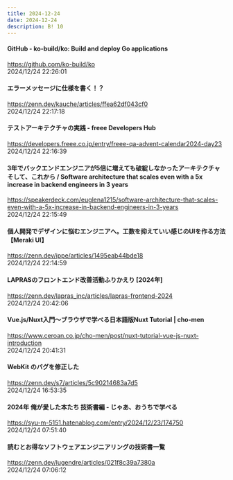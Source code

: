 ```yaml
---
title: 2024-12-24
date: 2024-12-24
description: B! 10
---
```


#### GitHub - ko-build/ko: Build and deploy Go applications
https://github.com/ko-build/ko<br>
2024/12/24 22:26:01<br>


#### エラーメッセージに仕様を書く！？
https://zenn.dev/kauche/articles/ffea62df043cf0<br>
2024/12/24 22:17:18<br>


#### テストアーキテクチャの実践 - freee Developers Hub
https://developers.freee.co.jp/entry/freee-qa-advent-calendar2024-day23<br>
2024/12/24 22:16:39<br>


#### 3年でバックエンドエンジニアが5倍に増えても破綻しなかったアーキテクチャ そして、これから / Software architecture that scales even with a 5x increase in backend engineers in 3 years
https://speakerdeck.com/euglena1215/software-architecture-that-scales-even-with-a-5x-increase-in-backend-engineers-in-3-years<br>
2024/12/24 22:15:49<br>


#### 個人開発でデザインに悩むエンジニアへ。工数を抑えていい感じのUIを作る方法【Meraki UI】
https://zenn.dev/ippe/articles/1495eab44bde18<br>
2024/12/24 22:14:59<br>


#### LAPRASのフロントエンド改善活動ふりかえり [2024年]
https://zenn.dev/lapras_inc/articles/lapras-frontend-2024<br>
2024/12/24 20:42:06<br>


#### Vue.js/Nuxt入門～ブラウザで学べる日本語版Nuxt Tutorial | cho-men
https://www.ceroan.co.jp/cho-men/post/nuxt-tutorial-vue-js-nuxt-introduction<br>
2024/12/24 20:41:31<br>


#### WebKit のバグを修正した
https://zenn.dev/s7/articles/5c90214683a7d5<br>
2024/12/24 16:53:35<br>


#### 2024年 俺が愛した本たち 技術書編 - じゃあ、おうちで学べる
https://syu-m-5151.hatenablog.com/entry/2024/12/23/174750<br>
2024/12/24 07:51:40<br>


#### 読むとお得なソフトウェアエンジニアリングの技術書一覧
https://zenn.dev/lugendre/articles/021f8c39a7380a<br>
2024/12/24 07:06:12<br>



